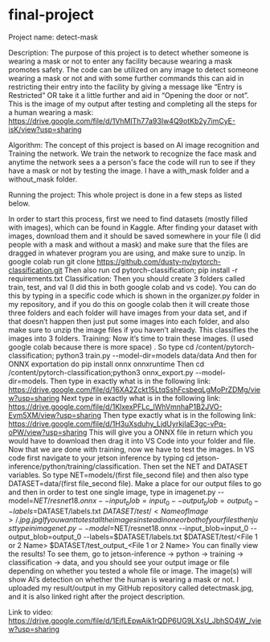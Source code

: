 # final-project
Project name: detect-mask

Description: The purpose of this project is to detect whether someone is wearing a mask or not
to enter any facility because wearing a mask promotes safety. The code can be utilized on any
image to detect someone wearing a mask or not and with some further commands
this can aid in restricting their entry into the facility by giving a message like “Entry is Restricted”
OR take it a little further and aid in “Opening the door or not”.
This is the image of my output after testing and completing all the steps for a human wearing a mask: https://drive.google.com/file/d/1VhMlTh77a93Iw4Q9otKb2y7imCyE-isK/view?usp=sharing

Algorithm: The concept of this project is based on AI image recognition and Training the
network. We train the network to recognize the face mask and anytime the network sees a
a person's face the code will run to see if they have a mask or not by testing the image. I have a with_mask folder and a without_mask folder. 

Running the project: This whole project is done in a few steps as listed below.

In order to start this process, first we need to find datasets (mostly filled with images), which can be found in Kaggle. After finding your dataset with images, download them and it should be saved somewhere in your file (I did people with a mask and without a mask) and make sure that the files are dragged in whatever program you are using, and make sure to unzip.
In google colab  run git clone https://github.com/dusty-nv/pytorch-classification.git
Then also run cd pytorch-classification; pip install -r requirements.txt
Classification: Then you should create 3 folders called train, test, and val (I did this in both google colab and vs code). You can do this by typing in a specific code which is shown in the organizer.py folder in my repository, and if you do this on google colab then it will create those three folders and each folder will have images from your data set, and if that doesn’t happen then just put some images into each folder, and also make sure to unzip the image files if you haven’t already. This classifies the images into 3 folders.
Training: Now it’s time to train these images. (I used google colab because there is more space) . So type cd /content/pytorch-classification; python3 train.py --model-dir=models data/data
And then for ONNX exportation do  pip install onnx onnxruntime
Then cd /content/pytorch-classification;python3 onnx_export.py --model-dir=models. 
Then type in exactly what is in the following link: https://drive.google.com/file/d/16XA2Zckt15LtqSshFcsbeqLgMoPrZDMg/view?usp=sharing
Next type in exactly what is in the following link: https://drive.google.com/file/d/1KlxexPFLc_lWhVmnhaP1B2JVO-Evm5XM/view?usp=sharing
Then type exactly what is in the following link: https://drive.google.com/file/d/1H3uXsduhy_LjdUyrkjIaE3gc-vPq-oPW/view?usp=sharing
This will give you a ONNX file in return which you would have to download then drag it into VS Code into your folder and file. 
Now that we are done with training, now we have to test the images. In VS code first navigate to your jetson inference by typing cd jetson-inference/python/training/classification.
Then set the NET and DATASET variables. So type NET=models/(first file_second file) and then also type DATASET=data/(first file_second file).
Make a place for our output files to go and then in order to test one single image, type in  imagenet.py --model=$NET/resnet18.onnx --input_blob=input_0 --output_blob=output_0 --labels=$DATASET/labels.txt $DATASET/test/<Name of Image>/.jpg .jpg
If you want to test all the images instead in one or both of your files then just type in imagenet.py --model=$NET/resnet18.onnx --input_blob=input_0 --output_blob=output_0 --labels=$DATASET/labels.txt $DATASET/test/<File 1 or 2 Name> $DATASET/test_output_<File 1 or 2 Name>
You can finally view the results! To see them, go to jetson-inference → python → training → classification → data, and you should see your output image or file depending on whether you tested a whole file or image. The image(s) will show AI’s detection on whether the human is wearing a mask or not.  I uploaded my result/output in my GitHub repository called detectmask.jpg, and it is also linked right after the project description.


Link to video: https://drive.google.com/file/d/1EjfLEpwAik1rQDP6UG9LXsU_JbhSO4W_/view?usp=sharing

